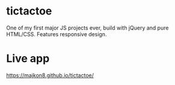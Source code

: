 # tictactoe
One of my first major JS projects ever, build with jQuery and pure HTML/CSS. Features responsive design.
# Live app
https://majkon8.github.io/tictactoe/
